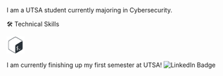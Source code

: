 I am a UTSA student currently majoring in Cybersecurity.

:hammer_and_wrench: Technical Skills
<div>
  <img src="https://github.com/devicons/devicon/blob/master/icons/bash/bash-plain.svg" title="Bash" alt="bash" width="40" height="40"/>&nbsp;
</div>
<p> </p>
<div id="badges">
  I am currently finishing up my first semester at UTSA!
    <img src="https://img.shields.io/badge/LinkedIn-blue?style=for-the-badge&logo=linkedin&logoColor=white" alt="LinkedIn Badge"/>
</div>
